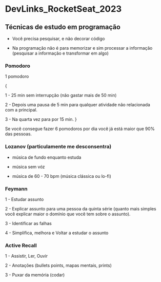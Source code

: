 # DevLinks_RocketSeat_2023


## Técnicas de estudo em programação

- Você precisa pesquisar, e não decorar código

- Na programação não é para memorizar e sim processar a informação (pesquisar a informação e transformar em algo)

### Pomodoro

1 pomodoro

{

1 - 25 min sem interrupção (não gastar mais de 50 min)

2 - Depois uma pausa de 5 min para qualquer atividade não relacionada com a principal. 

3 - Na quarta vez para por 15 min.
}

Se você consegue fazer 6 pomodoros por dia você já está maior que 90% das pessoas.

### Lozanov (particulamente me desconsentra)

- música de fundo enquanto estuda

- música sem vóz

- música de 60 - 70 bpm (música clássica ou lo-fi)

### Feymann

1 - Estudar assunto

2 - Explicar assunto para uma pessoa da quinta série (quanto mais simples você explicar maior o domínio que você tem sobre o assunto).

3 - Identificar as falhas

4 - Simplifica, melhora e Voltar a estudar o assunto

### Active Recall

1 - Assistir, Ler, Ouvir

2 - Anotações (bullets points, mapas mentais, prints)

3 - Puxar da memória (codar)

